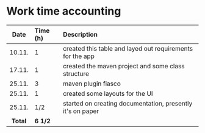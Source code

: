 # Work time accounting

| Date | Time (h) | Description  |
| :----:|:-----| :-----|
| 10.11. | 1   | created this table and layed out requirements for the app |
| 17.11. | 1   | created the maven project and some class structure |
| 25.11. | 3   | maven plugin fiasco |
| 25.11. | 1   | created some layouts for the UI |
| 25.11. | 1/2 | started on creating documentation, presently it's on paper |
| **Total**  | **6 1/2** | | 
